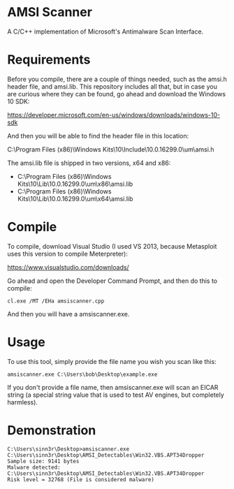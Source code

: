 # AMSI Scanner

A C/C++ implementation of Microsoft's Antimalware Scan Interface.

# Requirements

Before you compile, there are a couple of things needed, such as the amsi.h header
file, and amsi.lib. This repository includes all that, but in case you are curious
where they can be found, go ahead and download the Windows 10 SDK:

https://developer.microsoft.com/en-us/windows/downloads/windows-10-sdk

And then you will be able to find the header file in this location:

C:\Program Files (x86)\Windows Kits\10\Include\10.0.16299.0\um\amsi.h

The amsi.lib file is shipped in two versions, x64 and x86:

* C:\Program Files (x86)\Windows Kits\10\Lib\10.0.16299.0\um\x86\amsi.lib
* C:\Program Files (x86)\Windows Kits\10\Lib\10.0.16299.0\um\x64\amsi.lib

# Compile

To compile, download Visual Studio (I used VS 2013, because Metasploit uses this
version to compile Meterpreter):

https://www.visualstudio.com/downloads/

Go ahead and open the Developer Command Prompt, and then do this to compile:

```
cl.exe /MT /EHa amsiscanner.cpp
```

And then you will have a amsiscanner.exe.

# Usage

To use this tool, simply provide the file name you wish you scan like this:

```
amsiscanner.exe C:\Users\bob\Desktop\example.exe
```

If you don't provide a file name, then amsiscanner.exe will scan an EICAR string
(a special string value that is used to test AV engines, but completely harmless).

# Demonstration

```
C:\Users\sinn3r\Desktop>amsiscanner.exe C:\Users\sinn3r\Desktop\AMSI_Detectables\Win32.VBS.APT34Dropper
Sample size: 9141 bytes
Malware detected: C:\Users\sinn3r\Desktop\AMSI_Detectables\Win32.VBS.APT34Dropper
Risk level = 32768 (File is considered malware)
```